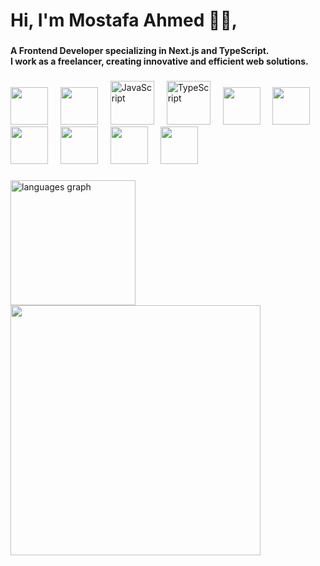 <h1 align="left">Hi, I'm Mostafa Ahmed 🖐🏻,</h1>

###

<h4 align="left">A Frontend Developer specializing in Next.js and TypeScript.<br>I work as a freelancer, creating innovative and efficient web solutions.</h4>

###

<div align="left">
  <img height="60" src="https://user-images.githubusercontent.com/74038190/238200426-29fd6286-4e7b-4d6c-818f-c4765d5e39a9.gif" />
  <img width="12" />
  <img height="60" src="https://user-images.githubusercontent.com/74038190/238200428-67f477ed-6624-42da-99f0-1a7b1a16eecb.gif" />
  <img width="12" />
  <img src="https://techstack-generator.vercel.app/js-icon.svg" alt="JavaScript" height="70" />
  <img width="12" />
  <img src="https://techstack-generator.vercel.app/ts-icon.svg" alt="TypeScript" height="70" />
  <img width="12" />
  <img height="60" src="https://user-images.githubusercontent.com/74038190/212280805-9bcb336b-8c55-46a8-abf8-ff286ab55472.gif" />
  <img width="12" />
  <img height="60" src="https://camo.githubusercontent.com/600e29520bb86d7057caba1d8072927e02cab17b203405aa13a6e2c18bdff6a2/68747470733a2f2f63646e2e73696d706c6569636f6e732e6f72672f7461696c77696e646373732f303642364434" />
  <img width="12" />
  <img height="60" src="https://techstack-generator.vercel.app/sass-icon.svg" />
  <img width="12" />
  <img height="60" src="https://camo.githubusercontent.com/2afa555e4c1446915b42c846fbbc4893c8d1411b54d53ae6e0dcf64371c5f3ba/68747470733a2f2f63646e2e6a7364656c6976722e6e65742f67682f64657669636f6e732f64657669636f6e2f69636f6e732f6e6578746a732f6e6578746a732d6f726967696e616c2e737667" />
  <img width="12" />
  <img height="60" src="https://techstack-generator.vercel.app/react-icon.svg" />
  <img width="12" />
  <img height="60" src="https://techstack-generator.vercel.app/redux-icon.svg" />
</div>

###

<link rel="stylesheet" href="style.css">

<div class="center-flex-gap">
  <img src="https://github-readme-stats.vercel.app/api/top-langs?username=moostafadev&locale=en&hide_title=false&layout=compact&card_width=320&langs_count=6&theme=dark&hide_border=true&order=2" height="200" alt="languages graph" />
  <img src="https://user-images.githubusercontent.com/74038190/229223263-cf2e4b07-2615-4f87-9c38-e37600f8381a.gif" height="400" />
</div>
